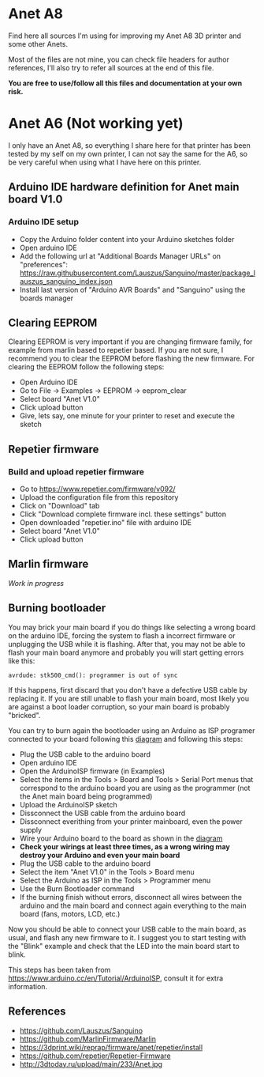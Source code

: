 # Anet A8

Find here all sources I'm using for improving my Anet A8 3D printer and some other Anets.

Most of the files are not mine, you can check file headers for author references, I'll also try to refer all sources at the end of this file.

**You are free to use/follow all this files and documentation at your own risk.**

# Anet A6 (Not working yet)

I only have an Anet A8, so everything I share here for that printer has been tested by my self on my own printer, I can not say the same for the A6, so be very careful when using what I have here on this printer.

## Arduino IDE hardware definition for Anet main board V1.0

### Arduino IDE setup
- Copy the Arduino folder content into your Arduino sketches folder
- Open arduino IDE
- Add the following url at "Additional Boards Manager URLs" on "preferences": https://raw.githubusercontent.com/Lauszus/Sanguino/master/package_lauszus_sanguino_index.json
- Install last version of "Arduino AVR Boards" and "Sanguino" using the boards manager

## Clearing EEPROM
Clearing EEPROM is very important if you are changing firmware family, for example from marlin based to repetier based.
If you are not sure, I recommend you to clear the EEPROM before flashing the new firmware.
For clearing the EEPROM follow the following steps:
- Open Arduino IDE
- Go to File -> Examples -> EEPROM -> eeprom_clear
- Select board "Anet V1.0"
- Click upload button
- Give, lets say, one minute for your printer to reset and execute the sketch

## Repetier firmware

### Build and upload repetier firmware
- Go to https://www.repetier.com/firmware/v092/
- Upload the configuration file from this repository
- Click on "Download" tab
- Click "Download complete firmware incl. these settings" button
- Open downloaded "repetier.ino" file with arduino IDE
- Select board "Anet V1.0"
- Click upload button

## Marlin firmware
*Work in progress*

## Burning bootloader

You may brick your main board if you do things like selecting a wrong board on the arduino IDE, forcing the system to flash a incorrect firmware or unplugging the USB while it is flashing. After that, you may not be able to flash your main board anymore and probably you will start getting errors like this:  

    avrdude: stk500_cmd(): programmer is out of sync

If this happens, first discard that you don't have a defective USB cable by replacing it. If you are still unable to flash your main board, most likely you are against a boot loader corruption, so your main board is probably "bricked". 

You can try to burn again the bootloader using an Arduino as ISP programer connected to your board following this [diagram](https://github.com/erm2587/Anet/blob/master/Pictures/ArduinoISP.jpg) and following this steps:

- Plug the USB cable to the arduino board
- Open arduino IDE
- Open the ArduinoISP firmware (in Examples)
- Select the items in the Tools > Board and Tools > Serial Port menus that correspond to the arduino board you are using as the programmer (not the Anet main board being programmed)
- Upload the ArduinoISP sketch
- Dissconnect the USB cable from the arduino board
- Dissconnect everithing from your printer mainboard, even the power supply
- Wire your Arduino board to the board as shown in the [diagram](https://github.com/erm2587/Anet/blob/master/Pictures/ArduinoISP.jpg)
- **Check your wirings at least three times, as a wrong wiring may destroy your Arduino and even your main board**
- Plug the USB cable to the arduino board
- Select the item "Anet V1.0" in the Tools > Board menu
- Select the Arduino as ISP in the Tools > Programmer menu
- Use the Burn Bootloader command
- If the burning finish without errors, disconnect all wires between the arduino and the main board and connect again everything to the main board (fans, motors, LCD, etc.)

Now you should be able to connect your USB cable to the main board, as usual, and flash any new firmware to it. I suggest you to start testing with the "Blink" example and check that the LED into the main board start to blink.

This steps has been taken from https://www.arduino.cc/en/Tutorial/ArduinoISP, consult it for extra information.

## References
- https://github.com/Lauszus/Sanguino
- https://github.com/MarlinFirmware/Marlin
- https://3dprint.wiki/reprap/firmware/anet/repetier/install
- https://github.com/repetier/Repetier-Firmware
- http://3dtoday.ru/upload/main/233/Anet.jpg
